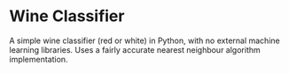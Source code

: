 # Wine Classifier

A simple wine classifier (red or white) in Python, with no external machine learning libraries. Uses a fairly accurate nearest neighbour algorithm implementation.
